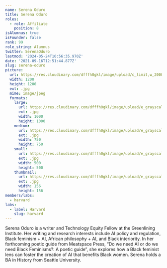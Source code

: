 ```yaml
---
name: Serena Oduro
title: Serena Oduro
roles:
  - role: Affiliate
    position: 8
isAlumnus: true
isFounder: false
rank: 99
role_string: Alumnus
twitter: SerenaOduro
lastmod: '2024-05-24T10:56:35.970Z'
date: '2021-09-16T12:51:44.877Z'
slug: serena-oduro
picture:
  url: https://res.cloudinary.com/dfffh0gkl/image/upload/c_limit,w_2000,h_2000/e_grayscale/v1636565116/serena_9b74623894.jpg
  width: 1200
  height: 1200
  ext: .jpg
  mime: image/jpeg
  formats:
    large:
      url: https://res.cloudinary.com/dfffh0gkl/image/upload/e_grayscale/v1636565117/large_serena_9b74623894.jpg
      ext: .jpg
      width: 1000
      height: 1000
    medium:
      url: https://res.cloudinary.com/dfffh0gkl/image/upload/e_grayscale/v1636565117/medium_serena_9b74623894.jpg
      ext: .jpg
      width: 750
      height: 750
    small:
      url: https://res.cloudinary.com/dfffh0gkl/image/upload/e_grayscale/v1636565117/small_serena_9b74623894.jpg
      ext: .jpg
      width: 500
      height: 500
    thumbnail:
      url: https://res.cloudinary.com/dfffh0gkl/image/upload/e_grayscale/v1636565116/thumbnail_serena_9b74623894.jpg
      ext: .jpg
      width: 156
      height: 156
members/labs:
  - harvard
labs:
  - label: Harvard
    slug: harvard
---
```

Serena Oduro is a writer and Technology Equity Fellow at the Greenlining Institute. Her writing and research interests include AI policy and regulation, Black feminism + AI, African philosophy + AI, and Black interiority. In her forthcoming poetic guide from Meatspace Press, “Do we need AI or do we need Black Feminisms?: A poetic guide”, she explores how a Black feminist lens can foster the creation of AI that benefits Black women. Serena holds a BA in History from Seattle University.